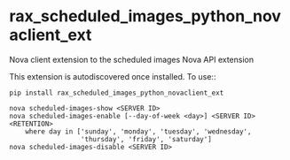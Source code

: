 rax_scheduled_images_python_novaclient_ext
==========================================

Nova client extension to the scheduled images Nova API extension

This extension is autodiscovered once installed. To use::

    pip install rax_scheduled_images_python_novaclient_ext

    nova scheduled-images-show <SERVER ID>
    nova scheduled-images-enable [--day-of-week <day>] <SERVER ID> <RETENTION>
        where day in ['sunday', 'monday', 'tuesday', 'wednesday',
                      'thursday', 'friday', 'saturday']
    nova scheduled-images-disable <SERVER ID>